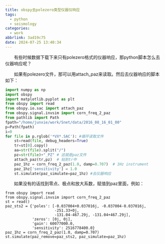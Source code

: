 ```yaml
---
title: obspy去polezero类型仪器仪响应
tags:
  - python
  - seismology
categories:
  - work
abbrlink: 3ad19c75
date: 2024-07-25 13:40:34
---
```

&emsp;&emsp;有些时候数据下载下来只有polezero格式的仪器响应，那python脚本怎么去仪器响应呢？
<!--less-->
&emsp;&emsp;如果有polezero文件，那可以用attach_paz来读取。然后去仪器响应的脚本如下：
```python
import numpy as np
import obspy
import matplotlib.pyplot as plt
from obspy import read
from obspy.io.sac import attach_paz
from obspy.signal.invsim import corn_freq_2_paz
from pathlib import Path
fpath="/home/junxie/work/Snet/data/2016_08_16_01_00"
p=Path(fpath)
i=0
for file in p.rglob('*VX*.SAC'): #循环读取文件
    st=read(file, debug_headers=True)
    tr=st[0].copy()
    aa=str(file).split("/")
    pz=str(file)+"_PZ" # 这就是paz文件
    attach_paz(tr,pz)  # 贴到tr中
    paz_1hz = corn_freq_2_paz(1.0, damp=0.707)  # 1Hz instrument
    paz_1hz['sensitivity'] = 1.0
    st.simulate(paz_simulate=paz_1hz) #去仪器响应
```
&emsp;&emsp;如果没有的话找到零点、极点和放大系数，赋值到paz里面，例如：
```
from obspy import read
from obspy.signal.invsim import corn_freq_2_paz
st = read()
paz_sts2 = {'poles': [-0.037004+0.037016j, -0.037004-0.037016j,
                      -251.33+0j,
                      -131.04-467.29j, -131.04+467.29j],
            'zeros': [0j, 0j],
            'gain': 60077000.0,
            'sensitivity': 2516778400.0}
paz_1hz = corn_freq_2_paz(1.0, damp=0.707)
st.simulate(paz_remove=paz_sts2, paz_simulate=paz_1hz)
```
